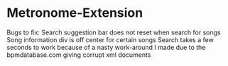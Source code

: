 # Metronome-Extension

Bugs to fix:
Search suggestion bar does not reset when search for songs
Song information div is off center for certain songs
Search takes a few seconds to work because of a nasty work-around I made due to the bpmdatabase.com giving corrupt xml documents
